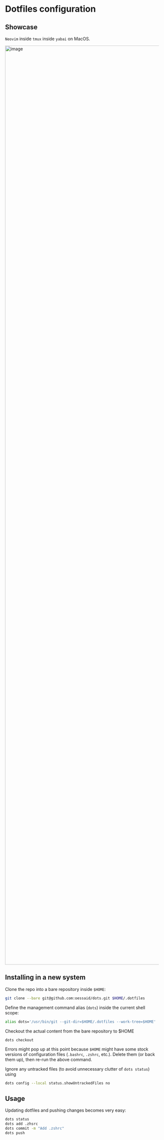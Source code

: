 # Dotfiles configuration

## Showcase

`Neovim` inside `tmux` inside `yabai` on MacOS.

<img width="3008" alt="image" src="https://user-images.githubusercontent.com/35626945/222902467-8ee7e5c8-9b40-4b8f-b9a6-669b7b7a3145.png">

## Installing in a new system

Clone the repo into a bare repository inside `$HOME`:

```sh
git clone --bare git@github.com:oessaid/dots.git $HOME/.dotfiles
```

Define the management command alias (`dots`) inside the current shell scope:

```sh
alias dots='/usr/bin/git --git-dir=$HOME/.dotfiles --work-tree=$HOME'
```

Checkout the actual content from the bare repository to $HOME

```sh
dots checkout
```

Errors might pop up at this point because `$HOME` might have some stock versions of configuration files (`.bashrc`, `.zshrc`, etc.). Delete them (or back them up), then re-run the above command.

Ignore any untracked files (to avoid unnecessary clutter of `dots status`) using

```sh
dots config --local status.showUntrackedFiles no
```

## Usage

Updating dotfiles and pushing changes becomes very easy:

```sh
dots status
dots add .zhsrc
dots commit -m "Add .zshrc"
dots push
```
